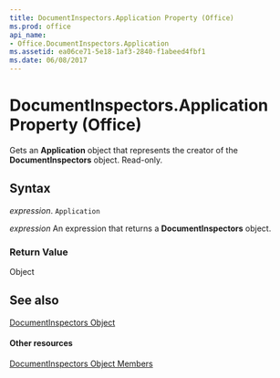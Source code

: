 ```yaml
---
title: DocumentInspectors.Application Property (Office)
ms.prod: office
api_name:
- Office.DocumentInspectors.Application
ms.assetid: ea06ce71-5e18-1af3-2840-f1abeed4fbf1
ms.date: 06/08/2017
---
```



# DocumentInspectors.Application Property (Office)

Gets an  **Application** object that represents the creator of the **DocumentInspectors** object. Read-only.


## Syntax

 _expression_. `Application`

 _expression_ An expression that returns a **DocumentInspectors** object.


### Return Value

Object


## See also


[DocumentInspectors Object](documentinspectors-object-office.md)
#### Other resources


[DocumentInspectors Object Members](documentinspectors-members-office.md)

